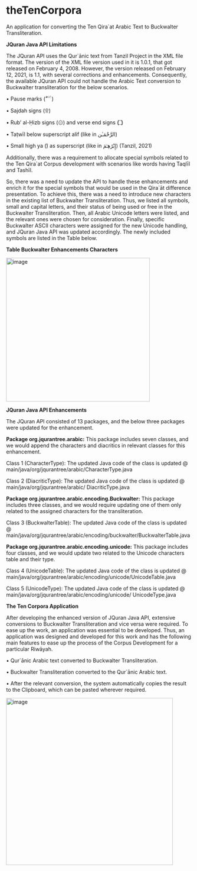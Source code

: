 # theTenCorpora
An application for converting the Ten Qira`at Arabic Text to Buckwalter Transliteration.

**JQuran Java API Limitations**

The JQuran API uses the Qur`ānic text from Tanzil Project in the XML file format. The version of the XML file version used in it is 1.0.1, that got released on February 4, 2008. However, the version released on February 12, 2021, is 1.1, with several corrections and enhancements. Consequently, the available JQuran API could not handle the Arabic Text conversion to Buckwalter transliteration for the below scenarios. 

•	Pause marks (ۖ ۗ ۘ ۙ ۚ ۛ)

•	Sajdah signs (۩)

•	Rub’ al-Ḥizb  signs (۞) and verse end signs (۝)

•	Taṭwīl below superscript alif (like in الرَّحْمَـٰن)

•	Small high ya (ۧ) as superscript (like in إِبْرَٰهِـۧمَ) (Tanzil, 2021)

Additionally, there was a requirement to allocate special symbols related to the Ten Qira`at Corpus development with scenarios like words having Taqlīl and Tashīl. 

So, there was a need to update the API to handle these enhancements and enrich it for the special symbols that would be used in the Qira`āt difference presentation. To achieve this, there was a need to introduce new characters in the existing list of Buckwalter Transliteration. Thus, we listed all symbols, small and capital letters, and their status of being used or free in the Buckwalter Transliteration. Then, all Arabic Unicode letters were listed, and the relevant ones were chosen for consideration. Finally, specific Buckwalter ASCII characters were assigned for the new Unicode handling, and JQuran Java API was updated accordingly. The newly included symbols are listed in the Table below. 

**Table Buckwalter Enhancements Characters**

<img width="389" alt="image" src="https://github.com/haroonlone/theTenCorpora/assets/47498442/7c7d7b22-6545-4a30-bc33-2128fda359b7">

**JQuran Java API Enhancements**

The JQuran API consisted of 13 packages, and the below three packages were updated for the enhancement.

**Package org.jqurantree.arabic:** This package includes seven classes, and we would append the characters and diacritics in relevant classes for this enhancement. 

  Class 1 (CharacterType): The updated Java code of the class is updated @ main/java/org/jqurantree/arabic/CharacterType.java 

  Class 2 (DiacriticType): The updated Java code of the class is updated @ main/java/org/jqurantree/arabic/ DiacriticType.java  

**Package org.jqurantree.arabic.encoding.Buckwalter:** This package includes three classes, and we would require updating one of them only related to the assigned characters for the transliteration.

  Class 3 (BuckwalterTable): The updated Java code of the class is updated @ main/java/org/jqurantree/arabic/encoding/buckwalter/BuckwalterTable.java

**Package org.jqurantree.arabic.encoding.unicode:** This package includes four classes, and we would update two related to the Unicode characters table and their type.

  Class 4 (UnicodeTable): The updated Java code of the class is updated @ main/java/org/jqurantree/arabic/encoding/unicode/UnicodeTable.java

  Class 5 (UnicodeType): The updated Java code of the class is updated @ main/java/org/jqurantree/arabic/encoding/unicode/ UnicodeType.java

**The Ten Corpora Application**

After developing the enhanced version of JQuran Java API, extensive conversions to Buckwalter Transliteration and vice versa were required. To ease up the work, an application was essential to be developed. Thus, an application was designed and developed for this work and has the following main features to ease up the process of the Corpus Development for a particular Riwāyah.  

•	Qur`ānic Arabic text converted to Buckwalter Transliteration.

•	Buckwalter Transliteration converted to the Qur`ānic Arabic text.

•	After the relevant conversion, the system automatically copies the result to the Clipboard, which can be pasted wherever required. 

<img width="452" alt="image" src="https://github.com/haroonlone/theTenCorpora/assets/47498442/5e0a46e4-c747-486e-9fde-6858fef46046">



